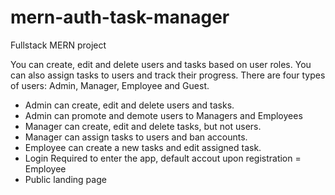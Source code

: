 # mern-auth-task-manager

Fullstack MERN project

You can create, edit and delete users and tasks based on user roles. You can also assign tasks to users and track their progress. There are four types of users: Admin, Manager, Employee and Guest.

- Admin can create, edit and delete users and tasks.
- Admin can promote and demote users to Managers and Employees
- Manager can create, edit and delete tasks, but not users.
- Manager can assign tasks to users and ban accounts.
- Employee can create a new tasks and edit assigned task.
- Login Required to enter the app, default accout upon registration = Employee
- Public landing page
